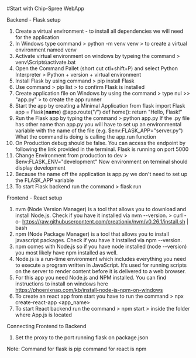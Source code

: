 
#Start with Chip-Spree WebApp

Backend - Flask setup
1. Create a virtual environment - to install all dependencies we will need for the application
2. In Windows type command > python -m venv venv  > to create a virtual environment named venv
3. Activate virtual environment  on windows by typeing the  command > venv\Scripts\activate.bat
4. Open the Command Pallet (short cut ctl+shift+P) and select Python Interpreter > Python + version + virtual environment
5. Install Flask by using command > pip install Flask
6. Use command > pip list > to confirm Flask is installed
7. Create application file on Windows by using the command > type nul >> "app.py" > to create the app runner
8. Start the app by creating a Minimal Application
   from flask import Flask 
   app = Flask(__name__) 
   @app.route("/") 
   def home(): 
        return "Hello, Flask!"
9. Run the Flask app by typing the command > python app.py
If the .py file has other name than app.py you will have to set up an environmental variable with the name of the file (e.g. $env:FLASK_APP="server.py")
What the command is doing is calling the app.run function
10. On Production debug should be false. You can access the endpoint by following the link provided in the terminal. Flask is running on port 5000
11. Change Environment from production to dev >  $env:FLASK_ENV="development"
Now environment on terminal should display development
12. Because the name off the application is app.py we don't need to set up the FLASK_APP variable
13. To start Flask backend run the command > flask run

Frontend - React setup
1. nvm (Node Version Manager) is a tool that allows you to download and install Node.js. Check if you have it installed via nvm --version. > curl -o- https://raw.githubusercontent.com/creationix/nvm/v0.26.1/install.sh | bash
2. npm (Node Package Manager) is a tool that allows you to install javascript packages. Check if you have it installed via npm --version.
3. npm comes with Node.js so if you have node installed (node --version) you most likely have npm installed as well.
4. Node.js is a run-time environment which includes everything you need to execute a program written in JavaScript. It’s used for running scripts on the server to render content before it is delivered to a web browser.
5. For this app you need Node.js and NPM installed. You can find instructions to install on windows here https://phoenixnap.com/kb/install-node-js-npm-on-windows
6. To create an react app from start you have to run the command > npx create-react-app <app_name>
7. To start React backend run the command > npm start > inside the folder where App.js is located

Connecting Frontend to Backend
1.  Set the proxy to the port running flask on package.json

Note: Command for flask is pip command for react is npm
